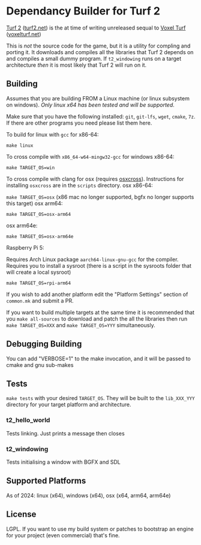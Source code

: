 # Dependancy Builder for Turf 2
[Turf 2](https://store.steampowered.com/app/1067420/Turf2/) ([turf2.net](https://www.turf2.net)) is the at time of writing unreleased sequal to [Voxel Turf](https://store.steampowered.com/app/404530/Voxel_Turf/) ([voxelturf.net](https://www.voxelturf.net))

This is *not* the source code for the game, but it is a utility for compling and porting it. It downloads and compiles all the libraries that Turf 2 depends on and compiles a small dummy program. If `t2_windowing` runs on a target architecture *then* it is most likely that Turf 2 will run on it.


## Building
Assumes that you are building FROM a Linux machine (or linux subsystem on windows). *Only linux x64 has been tested and will be supported*.


Make sure that you have the following installed: `git`, `git-lfs`, `wget`, `cmake`, `7z`. If there are other programs you need please list them here.


To build for linux with `gcc` for x86-64:

`make linux`

To cross compile with `x86_64-w64-mingw32-gcc` for windows x86-64:

`make TARGET_OS=win`

To cross compile with clang for osx (requires [osxcross](https://github.com/tpoechtrager/osxcross)). Instructions for installing `osxcross` are in the `scripts` directory. 
osx x86-64:

`make TARGET_OS=osx`
(x86 mac no longer supported, bgfx no longer supports this target)
osx arm64:

`make TARGET_OS=osx-arm64`

osx arm64e:

`make TARGET_OS=osx-arm64e`

Raspberry Pi 5:

Requires Arch Linux package `aarch64-linux-gnu-gcc` for the compiler. Requires you to install a sysroot (there is a script in the sysroots folder that will create a local sysroot)

`make TARGET_OS=rpi-arm64`

If you wish to add another platform edit the "Platform Settings" section of `common.mk` and submit a PR.

If you want to build multiple targets at the same time it is recommended that you `make all-sources` to download and patch the all the libraries then run `make TARGET_OS=XXX` and `make TARGET_OS=YYY` simultaneously.


## Debugging Building
You can add "VERBOSE=1" to the make invocation, and it will be passed to cmake and gnu sub-makes

## Tests
`make tests` with your desired `TARGET_OS`. They will be built to the `lib_XXX_YYY` directory for your target platform and architecture.

### t2_hello_world
Tests linking. Just prints a message then closes

### t2_windowing
Tests initialising a window with BGFX and SDL



## Supported Platforms
As of 2024: linux (x64), windows (x64), osx (x64, arm64, arm64e)


## License
LGPL. If you want to use my build system or patches to bootstrap an engine for your project (even commercial) that's fine.
